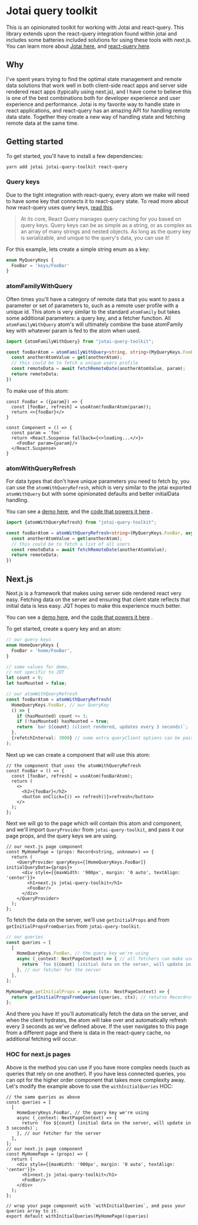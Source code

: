 # Jotai query toolkit

This is an opinionated toolkit for working with Jotai and react-query. This library extends upon the react-query
integration found within jotai and includes some batteries included solutions for using these tools with next.js. You
can learn more about [Jotai here](https://jotai.pmnd.rs/), and [react-query here](https://react-query.tanstack.com/).

## Why

I've spent years trying to find the optimal state management and remote data solutions that work well in both
client-side react apps and server side rendered react apps (typically using next.js), and I have come to believe this is
one of the best combinations both for developer experience and user experience and performance. Jotai is my favorite way
to handle state in react applications, and react-query has an amazing API for handling remote data state. Together they
create a new way of handling state and fetching remote data at the same time.

## Getting started

To get started, you'll have to install a few dependencies:

```bash
yarn add jotai jotai-query-toolkit react-query
```

### Query keys

Due to the tight integration with react-query, every atom we make will need to have some key that connects it to
react-query state. To read more about how react-query uses query
keys, [read this](https://react-query.tanstack.com/guides/query-keys).

> At its core, React Query manages query caching for you based on query keys. Query keys can be as simple as a string, or as complex as an array of many strings and nested objects. As long as the query key is serializable, and unique to the query's data, you can use it!

For this example, lets create a simple string enum as a key:

```typescript
enum MyQueryKeys {
  FooBar = 'keys/FooBar'
}
```

### atomFamilyWithQuery

Often times you'll have a category of remote data that you want to pass a parameter or set of parameters to, such as a
remote user profile with a unique id. This atom is very similar to the standard `atomFamily` but takes some additional
parameters: a query key, and a fetcher function. All `atomFamilyWithQuery` atom's will ultimately combine the base
atomFamily key with whatever param is fed to the atom when used.

```typescript
import {atomFamilyWithQuery} from "jotai-query-toolkit";

const fooBarAtom = atomFamilyWithQuery<string, string>(MyQueryKeys.FooBar, async (get, param) => {
  const anotherAtomValue = get(anotherAtom);
  // this could be to fetch a unique users profile
  const remoteData = await fetchRemoteDate(anotherAtomValue, param);
  return remoteData;
})
```

To make use of this atom:

```tsx
const FooBar = ({param}) => {
  const [fooBar, refresh] = useAtom(fooBarAtom(param));
  return <>{fooBar}</>
}

const Component = () => {
  const param = 'foo'
  return <React.Suspense fallback={<>loading...</>}>
    <FooBar param={param}/>
  </React.Suspense>
}
```

### atomWithQueryRefresh

For data types that don't have unique parameters you need to fetch by, you can use the `atomWithQueryRefresh`, which is
very similar to the jotai exported `atomWithQuery` but with some opinionated defaults and better initialData handling.

You can see a [demo here](https://jqt-vite.vercel.app/), and
the [code that powers it here](https://github.com/fungible-systems/jotai-query-toolkit/blob/main/examples/vite-react-ts/src/App.tsx)
.

```typescript
import {atomWithQueryRefresh} from "jotai-query-toolkit";

const fooBarAtom = atomWithQueryRefresh<string>(MyQueryKeys.FooBar, async (get) => {
  const anotherAtomValue = get(anotherAtom);
  // this could be to fetch a list of all users
  const remoteData = await fetchRemoteDate(anotherAtomValue);
  return remoteData;
})
```

## Next.js

Next.js is a framework that makes using server side rendered react very easy. Fetching data on the server and ensuring
that client state reflects that initial data is less easy. JQT hopes to make this experience much better.

You can see a [demo here](https://jqt-next.vercel.app/), and
the [code that powers it here](https://github.com/fungible-systems/jotai-query-toolkit/blob/main/examples/next-js/src/pages/index.tsx)
.

To get started, create a query key and an atom:

```typescript
// our query keys
enum HomeQueryKeys {
  FooBar = 'home/FooBar',
}

// some values for demo, 
// not specific to JQT
let count = 0;
let hasMounted = false;

// our atomWithQueryRefresh
const fooBarAtom = atomWithQueryRefresh(
  HomeQueryKeys.FooBar, // our QueryKey
  () => {
    if (hasMounted) count += 3;
    if (!hasMounted) hasMounted = true;
    return `bar ${count} (client rendered, updates every 3 seconds)`;
  },
  {refetchInterval: 3000} // some extra queryClient options can be passed here
);
```

Next up we can create a component that will use this atom:

```tsx
// the component that uses the atomWithQueryRefresh
const FooBar = () => {
  const [fooBar, refresh] = useAtom(fooBarAtom);
  return (
    <>
      <h2>{fooBar}</h2>
      <button onClick={() => refresh()}>refresh</button>
    </>
  );
};
```

Next we will go to the page which will contain this atom and component, and we'll import `QueryProvider`
from `jotai-query-toolkit`, and pass it our page props, and the query keys we are using.

```tsx
// our next.js page component
const MyHomePage = (props: Record<string, unknown>) => {
  return (
    <QueryProvider queryKeys={[HomeQueryKeys.FooBar]} initialQueryData={props}>
      <div style={{maxWidth: '900px', margin: '0 auto', textAlign: 'center'}}>
        <h1>next.js jotai-query-toolkit</h1>
        <FooBar/>
      </div>
    </QueryProvider>
  );
};
```

To fetch the data on the server, we'll use `getInitialProps` and from `getInitialPropsFromQueries`
from `jotai-query-toolkit`.

```ts
// our queries
const queries = [
  [
    HomeQueryKeys.FooBar, // the query key we're using
    async (_context: NextPageContext) => { // all fetchers can make use of the NextPageContext
      return `foo ${count} (initial data on the server, will update in 3 seconds)`;
    }, // our fetcher for the server
  ],
];

MyHomePage.getInitialProps = async (ctx: NextPageContext) => {
  return getInitialPropsFromQueries(queries, ctx); // returns Record<string, unknown>
};
```

And there you have it! you'll automatically fetch the data on the server, and when the client hydrates, the atom will
take over and automatically refresh every 3 seconds as we've defined above. If the user navigates to this page from a
different page and there is data in the react-query cache, no additional fetching will occur.

### HOC for next.js pages

Above is the method you can use if you have more complex needs (such as queries that rely on one another). If you have
less connected queries, you can opt for the higher order component that takes more complexity away. Let's modify the
example above to use the `withInitialQueries` HOC:

```tsx
// the same queries as above
const queries = [
  [
    HomeQueryKeys.FooBar, // the query key we're using
    async (_context: NextPageContext) => {
      return `foo ${count} (initial data on the server, will update in 3 seconds)`;
    }, // our fetcher for the server
  ],
];
// our next.js page component
const MyHomePage = (props) => {
  return (
    <div style={{maxWidth: '900px', margin: '0 auto', textAlign: 'center'}}>
      <h1>next.js jotai-query-toolkit</h1>
      <FooBar/>
    </div>
  );
};

// wrap your page component with `withInitialQueries`, and pass your queries array to it.
export default withInitialQueries(MyHomePage)(queries)
```
